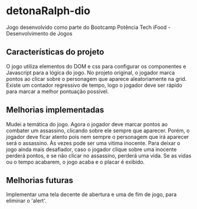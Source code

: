 # detonaRalph-dio
Jogo desenvolvido como parte do Bootcamp Potência Tech iFood - Desenvolvimento de Jogos

## Características do projeto
O jogo utiliza elementos do DOM e css para configurar os componentes e Javascript para a lógica do jogo.
No projeto original, o jogador marca pontos ao clicar sobre o personagem que aparece aleatoriamente na grid.
Existe um contador regressivo de tempo, logo o jogador deve ser rápido para marcar a melhor pontuação possível.

## Melhorias implementadas
Mudei a temática do jogo. Agora o jogador deve marcar pontos ao combater um assassino, clicando sobre ele sempre que aparecer.
Porém, o jogador deve ficar atento pois nem sempre o personagem que irá aparecer será o assassino. Às vezes pode ser uma vitima inocente.
Para deixar o jogo ainda mais desafiador, caso o jogador clique sobre uma inocente perderá pontos, e se não clicar no assassino, perderá uma vida.
Se as vidas ou o tempo acabarem, o jogo acaba e o placar é exibido.

## Melhorias futuras
Implementar uma tela decente de abertura e uma de fim de jogo, para eliminar o 'alert'.
